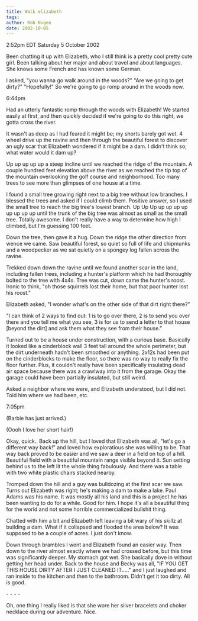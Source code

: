 ```yaml
---
title: Walk elizabeth
tags: 
author: Rob Nugen
date: 2002-10-05
---
```


<p class=date>2:52pm EDT Saturday 5 October 2002</p>

<p>Been chatting it up with Elizabeth, who I still think is a pretty
cool pretty cute girl.  Been talking about her major and about travel
and about languages.  She knows some French and has known some
German.</p>

<p>I asked, "you wanna go walk around in the woods?"  "Are we going to
get dirty?"  "Hopefully!"  So we're going to go romp around in the
woods now.</p>

<p class=date>6:44pm</p>

<p>Had an utterly fantastic romp through the woods with Elizabeth!  We
started easily at first, and then quickly decided if we're going to do
this right, we gotta cross the river.</p>

<p>It wasn't as deep as I had feared it might be; my shorts barely got
wet.  4 wheel drive up the ravine and then through the beautiful
forest to discover an ugly scar that Elizabeth wondered if it might be
a dam.  I didn't think so; what water would it dam up?</p>

<p>Up up up up up a steep incline until we reached the ridge of the
mountain.  A couple hundred feet elevation above the river as we
reached the tip top of the mountain overlooking the golf course and
neighborhood.  Too many trees to see more than glimpses of one house
at a time.</p>

<p>I found a small tree growing right next to a big tree without low
branches.  I blessed the trees and asked if I could climb them.
Positive answer, so I used the small tree to reach the big tree's
lowest branch.  Up Up Up up up up up up up up up until the trunk of
the big tree was almost as small as the small tree.  Totally awesome.
I don't really have a way to determine how high I climbed, but I'm
guessing 100 feet.</p>

<p>Down the tree, then gave it a hug.  Down the ridge the other
direction from wence we came.  Saw beautiful forest, so quiet so full
of life and chipmunks and a woodpecker as we sat quietly on a spongey
log fallen across the ravine.</p>

<p>Trekked down down the ravine until we found another scar in the
land, including fallen trees, including a hunter's platform which he
had thoroughly bolted to the tree with 4x4s.  Tree was cut, down came
the hunter's roost.  Ironic to think, "oh those squirrels lost their
home, but that poor hunter lost his roost."</p>

<p>Elizabeth asked, "I wonder what's on the other side of that dirt
right there?"</p>

<p>"I can think of 2 ways to find out:  1 is to go over there, 2 is to
send you over there and you tell me what you see, 3 is for us to send
a letter to that house [beyond the dirt] and ask them what they see
from their house."</p>

<p>Turned out to be a house under construction, with a curious base.
Basically it looked like a cinderblock wall 3 feet tall around the
whole perimeter, but the dirt underneath hadn't been smoothed or
anything.  2x12s had been put on the cinderblocks to make the floor,
so there was no way to really fix the floor further.  Plus, it
couldn't really have been specifically insulating dead air space
because there was a crawlway into it from the garage.  Okay the garage
could have been partially insulated, but still weird.</p>

<p>Asked a neighbor where we were, and Elizabeth understood, but I did
not.  Told him where we had been, etc.</p>

<p class=date>7:05pm</p>

<p>(Barbie has just arrived.)</p>

<p>(Oooh I love her short hair!)</p>

<p>Okay, quick.. Back up the hill, but I loved that Elizabeth was all,
"let's go a different way back!" and loved how exploratious she was
willing to be.  That way back proved to be easier and we saw a deer in
a field on top of a hill.  Beautiful field with a beautiful mountain
range visible beyond it.  Sun setting behind us to the left lit the
whole thing fabulously.  And there was a table with two white plastic
chairs stacked nearby.</p>

<p>Tromped down the hill and a guy was bulldozing at the first scar we
saw.  Turns out Elizabeth was right; he's making a dam to make a lake.
Paul Adams was his name.  It was mostly all his land and this is a
project he has been wanting to do for a while.  Good for him.  I hope
it's all a beautiful thing for the world and not some horrible
commercialized bullshit thing.</p>

<p>Chatted with him a bit and Elizabeth left leaving a bit wary of his
skillz at building a dam.  What if it collapsed and flooded the area
below?  It was supposed to be a couple of acres.  I just don't
know.</p>

<p>Down through brambles I went and Elizabeth found an easier way.
Then down to the river almost exactly where we had crossed before, but
this time was significantly deeper.  My stomach got wet.  She
basically dove in without getting her head under.  Back to the house
and Becky was all, "IF YOU GET THIS HOUSE DIRTY AFTER I JUST
CLEANED IT....." and I just laughed and ran inside to the kitchen and
then to the bathroom.  Didn't get it too dirty.  All is good.</p>

<p>- - - -</p>

<p>Oh, one thing I really liked is that she wore her silver bracelets
and choker necklace during our adventure.  Nice.</p>
